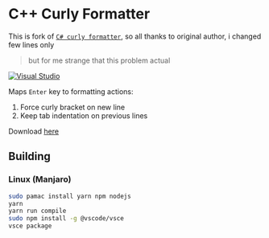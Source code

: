 # C++ Curly Formatter
This is fork of [`C# curly formatter`](https://github.com/Ironcutter24/cs-curly-formatter), so all thanks to original author, i changed few lines only
> but for me strange that this problem actual

[![Visual Studio](https://img.shields.io/badge/Visual%20Studio%20Marketplace-5C2D91.svg?style=flat&logo=visual-studio&logoColor=white)](https://marketplace.visualstudio.com/items?itemName=yashelter.cppcurlyformatter)

Maps `Enter` key to formatting actions:
1. Force curly bracket on new line
2. Keep tab indentation on previous lines

Download [here](https://marketplace.visualstudio.com/items?itemName=yashelter.cppcurlyformatter)

## Building 
### Linux (Manjaro)
```bash
sudo pamac install yarn npm nodejs 
yarn
yarn run compile
sudo npm install -g @vscode/vsce
vsce package
```